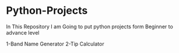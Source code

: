 # Python-Projects
In This Repository I am Going to put python projects form  Beginner to advance level

1-Band Name Generator
2-Tip Calculator
